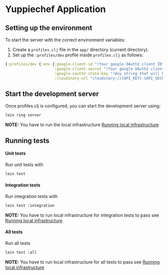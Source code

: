 # Yuppiechef Application

## Setting up the environment

To start the server with the correct environment variables:

1. Create a `profiles.clj` file in the `app/` directory (current directory).
2. Set up the `:profiles/dev` profile inside `profiles.clj` as follows:

```clj
{:profiles/dev {:env {:google-client-id "!Your google OAuth2 client ID"
                      :google-client-secret "!Your google OAuth2 client secret"
                      :google-oauth2-state-key "!Any string that will be used to verify requests"
                      :cloudinary-url "cloudinary://{API_KEY}:{API_SECRET}@{CLOUD_NAME}"}}}
```

## Start the development server

Once profiles.clj is configured, you can start the development server using:

```sh
lein ring server
```

**NOTE:** You have to run the local infrastructure [Running local infrastructure](../README.md#running-local-infrastructure)

## Running tests

#### Unit tests

Run unit tests with

```sh
lein test
```

#### Integration tests

Run integration tests with

```sh
lein test :integration
```

**NOTE:** You have to run local infrastructure for integration tests to pass see [Running local infrastructure](../README.md#running-local-infrastructure)

#### All tests

Run all tests

```sh
lein test :all
```

**NOTE:** You have to run local infrastructure for all tests to pass see [Running local infrastructure](../README.md#running-local-infrastructure)
